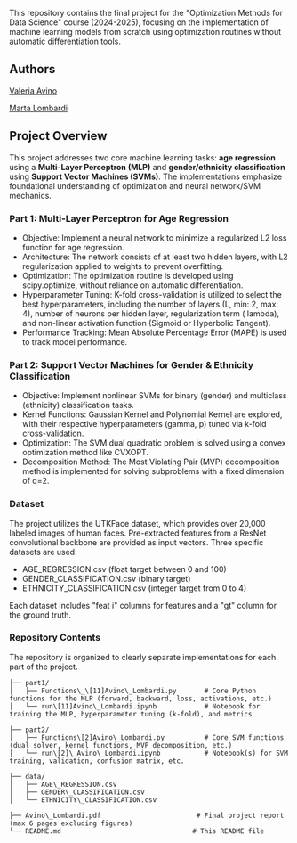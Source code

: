 This repository contains the final project for the "Optimization Methods for Data Science" course (2024-2025), focusing on the implementation of machine learning models from scratch using optimization routines without automatic differentiation tools.

## Authors

[Valeria Avino](https://github.com/vaal4ds)

[Marta Lombardi](https://github.com/martalombardi)

## Project Overview
This project addresses two core machine learning tasks: **age regression** using a **Multi-Layer Perceptron (MLP)** and **gender/ethnicity classification** using **Support Vector Machines (SVMs)**.
The implementations emphasize foundational understanding of optimization and neural network/SVM mechanics.

### Part 1: Multi-Layer Perceptron for Age Regression

* Objective: Implement a neural network to minimize a regularized L2 loss function for age regression.
* Architecture: The network consists of at least two hidden layers, with L2 regularization applied to weights to prevent overfitting.
* Optimization: The optimization routine is developed using scipy.optimize, without reliance on automatic differentiation.
* Hyperparameter Tuning: K-fold cross-validation is utilized to select the best hyperparameters, including the number of layers (L, min: 2, max: 4), number of neurons per hidden layer, regularization term (
lambda), and non-linear activation function (Sigmoid or Hyperbolic Tangent).
* Performance Tracking: Mean Absolute Percentage Error (MAPE) is used to track model performance.

### Part 2: Support Vector Machines for Gender & Ethnicity Classification

* Objective: Implement nonlinear SVMs for binary (gender) and multiclass (ethnicity) classification tasks.
* Kernel Functions: Gaussian Kernel and Polynomial Kernel are explored, with their respective hyperparameters (gamma, p) tuned via k-fold cross-validation.
* Optimization: The SVM dual quadratic problem is solved using a convex optimization method like CVXOPT.
* Decomposition Method: The Most Violating Pair (MVP) decomposition method is implemented for solving subproblems with a fixed dimension of q=2.

### Dataset
The project utilizes the UTKFace dataset, which provides over 20,000 labeled images of human faces. Pre-extracted features from a ResNet convolutional backbone are provided as input vectors. Three specific datasets are used:

* AGE_REGRESSION.csv (float target between 0 and 100) 
* GENDER_CLASSIFICATION.csv (binary target) 
* ETHNICITY_CLASSIFICATION.csv (integer target from 0 to 4) 

Each dataset includes "feat i" columns for features and a "gt" column for the ground truth.

### Repository Contents
The repository is organized to clearly separate implementations for each part of the project.
```
├── part1/
│   ├── Functions\_\[11]Avino\_Lombardi.py       # Core Python functions for the MLP (forward, backward, loss, activations, etc.)
│   └── run\[11]Avino\_Lombardi.ipynb            # Notebook for training the MLP, hyperparameter tuning (k-fold), and metrics

├── part2/
│   ├── Functions\[2]Avino\_Lombardi.py          # Core SVM functions (dual solver, kernel functions, MVP decomposition, etc.)
│   └── run\[2]\_Avino\_Lombardi.ipynb           # Notebook(s) for SVM training, validation, confusion matrix, etc.

├── data/
│   ├── AGE\_REGRESSION.csv
│   ├── GENDER\_CLASSIFICATION.csv
│   └── ETHNICITY\_CLASSIFICATION.csv

├── Avino\_Lombardi.pdf                        # Final project report (max 6 pages excluding figures)
└── README.md                                 # This README file
```
